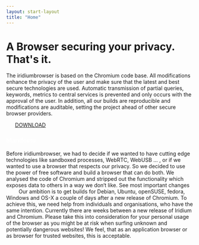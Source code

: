 ```yaml
---
layout: start-layout
title: "Home"
---
```


A Browser securing your privacy. That's it.
================================  

The iridiumbrowser is based on the Chromium code base. All modifications enhance the privacy of the user and make sure that the latest and best secure technologies are used.
Automatic transmission of partial queries, keywords, metrics to central services is prevented and only occurs with the approval of the user. In addition, all our builds are reproducible and modifications are auditable, setting the project ahead of other secure browser providers.
      
<ul class="actions">
<a href="download.html" class="button download">DOWNLOAD</a>
</ul>
      
<h3 style="color: #ffffff;">Manifesto</h3>
Before iridiumbrowser, we had to decide if we wanted to have cutting edge technologies like sandboxed processes, WebRTC, WebUSB … , or if we wanted to use a browser that respects our privacy.
So we decided to use the power of free software and build a browser that can do both. We analysed the code of Chromium and stripped out the functionality which exposes data to others in a way we don‘t like. See most important changes <a style="color: #ffffff;" href="https://github.com/iridium-browser/iridium-browser/wiki/Differences-between-Iridium-and-Chromium#differences-between-iridium-and-chromium" target="_blank">here</a>     
Our ambition is to get builds for Debian, Ubuntu, openSUSE, fedora, Windows and OS-X a couple of days after a new release of Chromium. To achieve this, we need help from individuals and organisations, who have the same intention.
Currently there are weeks between a new release of Iridium and Chromium.     
Please take this into consideration for your personal usage of the browser as you might be at risk when surfing unknown and potentially dangerous websites!     
We feel, that as an application browser or as browser for trusted websites, this is acceptable.